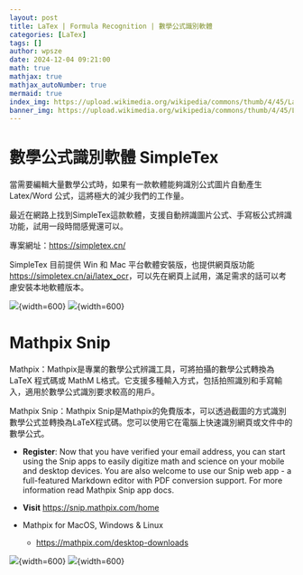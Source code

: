 ```yaml
---
layout: post
title: LaTex | Formula Recognition | 數學公式識別軟體
categories: [LaTex]
tags: []
author: wpsze
date: 2024-12-04 09:21:00
math: true
mathjax: true
mathjax_autoNumber: true
mermaid: true
index_img: https://upload.wikimedia.org/wikipedia/commons/thumb/4/45/LaTeX_project_logo_bird.svg/474px-LaTeX_project_logo_bird.svg.png
banner_img: https://upload.wikimedia.org/wikipedia/commons/thumb/4/45/LaTeX_project_logo_bird.svg/474px-LaTeX_project_logo_bird.svg.png
---
```


# 數學公式識別軟體 SimpleTex

當需要編輯大量數學公式時，如果有一款軟體能夠識別公式圖片自動產生 Latex/Word 公式，這將極大的減少我們的工作量。

最近在網路上找到SimpleTex這款軟體，支援自動辨識圖片公式、手寫板公式辨識功能，試用一段時間感覺還可以。

專案網址：<https://simpletex.cn/>

SimpleTex 目前提供 Win 和 Mac 平台軟體安裝版，也提供網頁版功能<https://simpletex.cn/ai/latex_ocr>，可以先在網頁上試用，滿足需求的話可以考慮安裝本地軟體版本。

![](https://i.imgur.com/Yh12yDl.png){width=600}
![](https://i.imgur.com/P17jVOa.png){width=600}

# Mathpix Snip

Mathpix：Mathpix是專業的數學公式辨識工具，可將拍攝的數學公式轉換為 LaTeX 程式碼或 MathM L格式。它支援多種輸入方式，包括拍照識別和手寫輸入，適用於數學公式識別要求較高的用戶。

Mathpix Snip：Mathpix Snip是Mathpix的免費版本，可以透過截圖的方式識別數學公式並轉換為LaTeX程式碼。您可以使用它在電腦上快速識別網頁或文件中的數學公式。

- **Register**: Now that you have verified your email address, you can start using the Snip apps to easily digitize math and science on your mobile and desktop devices. You are also welcome to use our Snip web app - a full-featured Markdown editor with PDF conversion support. For more information read Mathpix Snip app docs.
- **Visit** <https://snip.mathpix.com/home>

- Mathpix for MacOS, Windows & Linux
  - <https://mathpix.com/desktop-downloads>

![](https://i.imgur.com/LXfdzEk.png){width=600}
![](https://i.imgur.com/ajciup1.png){width=600}